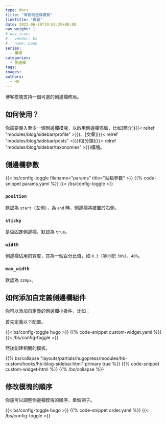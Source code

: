 ```yaml
---
type: docs
title: "博客側邊欄概覽"
linkTitle: "概覽"
date: 2023-06-19T19:03:29+08:00
nav_weight: 1
# nav_icon:
#   vendor: bs
#   name: book
series:
  - 模塊
categories:
  - 側邊欄
tags:
images:
authors:
  - HB
---
```


博客模塊支持一個可選的側邊欄佈局。

<!--more-->

## 如何使用？

你需要導入至少一個側邊欄模塊，以啟用側邊欄佈局，比如[簡介]({{< relref "modules/blog/sidebar/profile" >}})、[文章]({{< relref "modules/blog/sidebar/posts" >}})和[分類]({{< relref "modules/blog/sidebar/taxonomies" >}})模塊。

## 側邊欄參數

{{< bs/config-toggle filename="params" title="站點參數" >}}
{{% code-snippet params.yaml %}}
{{< /bs/config-toggle >}}

### `position`

默認為 `start`（左側），為 `end` 時，側邊欄將被置於右側。

### `sticky`

是否固定側邊欄，默認為 `true`。

### `width`

側邊欄佔用的寬度，其為一個百分比值，如 `0.3`（等同於 `30%`）、`40%`。

### `max_width`

默認為 `320px`。

## 如何添加自定義側邊欄組件

你可以添加自定義的側邊欄小掛件，比如：

首先定義以下配置。

{{< bs/config-toggle hugo >}}
{{% code-snippet custom-widget.yaml %}}
{{< /bs/config-toggle >}}

然後創建相關的模板。

{{% bs/collapse "layouts/partials/hugopress/modules/hb-custom/hooks/hb-blog-sidebar.html" primary true %}}
{{% code-snippet custom-widget-html %}}
{{% /bs/collapse %}}

## 修改模塊的順序

你還可以調整側邊欄模塊的順序，舉個例子。

{{< bs/config-toggle hugo >}}
{{% code-snippet order.yaml %}}
{{< /bs/config-toggle >}}
